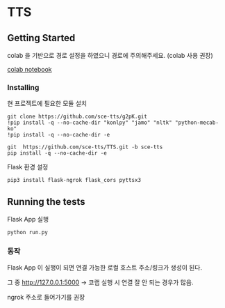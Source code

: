 # TTS


## Getting Started

colab 을 기반으로 경로 설정을 하였으니 경로에 주의해주세요. (colab 사용 권장) 

[colab notebook](https://colab.research.google.com/drive/1bsdjDcknb-jJrNeCVCm-IAVBRacumsYi#scrollTo=RHJFSi2vtEwi)


### Installing 

현 프로젝트에 필요한 모듈 설치

```
git clone https://github.com/sce-tts/g2pK.git
!pip install -q --no-cache-dir "konlpy" "jamo" "nltk" "python-mecab-ko"
!pip install -q --no-cache-dir -e 

git  https://github.com/sce-tts/TTS.git -b sce-tts
pip install -q --no-cache-dir -e 

```

Flask 환경 설정

```
pip3 install flask-ngrok flask_cors pyttsx3

```


## Running the tests 

Flask App 실행

```
python run.py
```



### 동작

Flask App 이 실행이 되면 연결 가능한 
로컬 호스트 주소/링크가 생성이 된다.

그 중 http://127.0.0.1:5000 -> 코랩 실행 시 연결 잘 안 되는 경우가 많음.

ngrok 주소로 들어가기를 권장 


